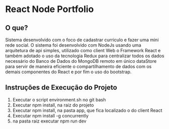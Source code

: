 # React Node Portfolio

## O que?

Sistema desenvolvido com o foco de cadastrar curriculo e fazer uma mini rede social. O sistema foi desenvolvido com NodeJs usando uma arquitetura de api simples, utilizado como client Web o Framework React e também adotado o uso da tecnologia Redux para centralizar todos os dados necessário do Banco de Dados do MongoDB remoto em único dataStore para servir de maneira eficiente o compartilhamento de dados com os demais componentes do React e por fim o uso do bootstrap.

## Instruções de Execução do Projeto

1. Executar o script environment.sh no git bash
2. Executar npm install, na raiz do projeto
3. Executar npm install, na pasta app, que fica localizado o do client React
4. Executar npm install -g concurrently
5. na pasta raiz executar npm run dev
